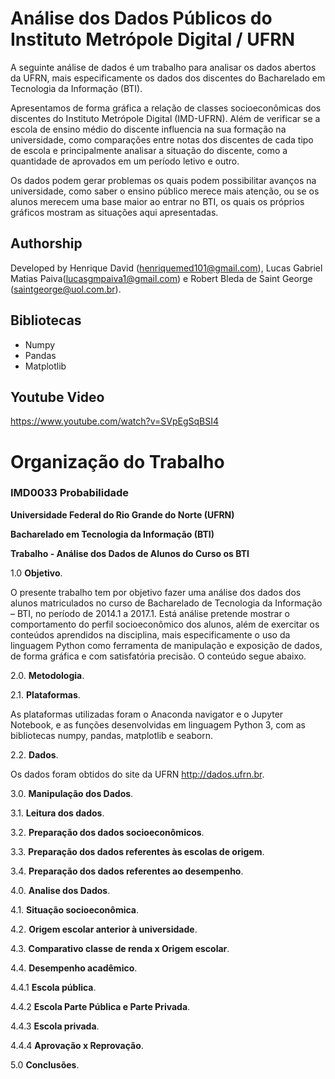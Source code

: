 # Análise dos Dados Públicos do Instituto Metrópole Digital / UFRN

A seguinte análise de dados é um trabalho para analisar os dados abertos da UFRN, mais especificamente os dados dos discentes do Bacharelado em Tecnologia da Informação (BTI).

Apresentamos de forma gráfica a relação de classes socioeconômicas dos discentes do Instituto Metrópole Digital (IMD-UFRN). Além de verificar se a escola de ensino médio do discente influencia na sua formação na universidade, como comparações entre notas dos discentes de cada tipo de escola e principalmente analisar a situação do discente, como a quantidade de aprovados em um período letivo e outro.

Os dados podem gerar problemas os quais podem possibilitar avanços na universidade, como saber o ensino público merece mais atenção, ou se os alunos merecem uma base maior ao entrar no BTI, os quais os próprios gráficos mostram as situações aqui apresentadas.

## Authorship
Developed by Henrique David (henriquemed101@gmail.com), Lucas Gabriel Matias Paiva(lucasgmpaiva1@gmail.com) e Robert Bleda de Saint George (saintgeorge@uol.com.br).

## Bibliotecas
- Numpy
- Pandas
- Matplotlib

## Youtube Video
https://www.youtube.com/watch?v=SVpEgSqBSI4

# Organização do Trabalho

### IMD0033 Probabilidade

**Universidade Federal do Rio Grande do Norte (UFRN)**

**Bacharelado em Tecnologia da Informação (BTI)**

**Trabalho - Análise dos Dados de Alunos do Curso os BTI**

1.0 **Objetivo**.

O presente trabalho tem por objetivo fazer uma análise dos dados dos alunos matriculados no curso de Bacharelado de Tecnologia da Informação – BTI, no período de 2014.1 a 2017.1. Está análise pretende mostrar o comportamento do perfil socioeconômico dos alunos, além de exercitar os conteúdos aprendidos na disciplina, mais especificamente o uso da linguagem Python como ferramenta de manipulação e exposição de dados, de forma gráfica e com satisfatória precisão. O conteúdo segue abaixo.

2.0. **Metodologia**.

2.1. **Plataformas**.

As plataformas utilizadas foram o Anaconda navigator e o Jupyter Notebook, e as funções desenvolvidas em linguagem Python 3, com as bibliotecas numpy, pandas, matplotlib e seaborn.

2.2. **Dados**.

Os dados foram obtidos do site da UFRN http://dados.ufrn.br.


3.0. **Manipulação dos Dados**.

3.1. **Leitura dos dados**.

3.2. **Preparação dos dados socioeconômicos**.

3.3. **Preparação dos dados referentes às escolas de origem**.

3.4. **Preparação dos dados referentes ao desempenho**.

4.0. **Analise dos Dados**.

4.1. **Situação socioeconômica**.

4.2. **Origem escolar anterior à universidade**.

4.3. **Comparativo classe de renda x Origem escolar**.

4.4. **Desempenho acadêmico**.

4.4.1 **Escola pública**.

4.4.2 **Escola Parte Pública e Parte Privada**.

4.4.3 **Escola privada**.

4.4.4 **Aprovação x Reprovação**.

5.0 **Conclusões**.

